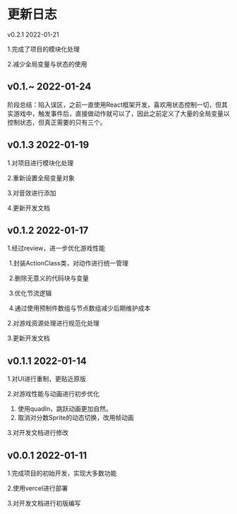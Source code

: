 # 更新日志

v0.2.1 2022-01-21

1.完成了项目的模块化处理

2.减少全局变量与状态的使用

## v0.1.~ 2022-01-24

阶段总结：陷入误区，之前一直使用React框架开发，喜欢用状态控制一切，但其实游戏中，触发事件后，直接做动作就可以了，因此之前定义了大量的全局变量以控制状态，但真正需要的只有三个。

## v0.1.3 2022-01-19

1.对项目进行模块化处理

2.重新设置全局变量对象

3.对音效进行添加

4.更新开发文档

## v0.1.2 2022-01-17

1.经过review，进一步优化游戏性能

​	1.封装ActionClass类，对动作进行统一管理

​	2.删除无意义的代码块与变量

​	3.优化节流逻辑

​	4.通过使用预制件数组与节点数组减少后期维护成本

2.对游戏资源处理进行规范化处理

3.更新开发文档

## v0.1.1 2022-01-14

1.对UI进行重制，更贴近原版

2.对游戏性能与动画进行初步优化

1. 使用quadIn，跳跃动画更加自然。
2. 取消对分数Sprite的动态切换，改用帧动画

3.对开发文档进行修改

## v0.0.1 2022-01-11

1.完成项目的初始开发，实现大多数功能

2.使用vercel进行部署

3.对开发文档进行初版编写

